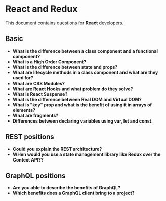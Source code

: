 # React and Redux

This document contains questions for **React** developers.

## Basic

- **What is the difference between a class component and a functional component?**
- **What is a High Order Component?**
- **What is the difference between state and props?**
- **What are lifecycle methods in a class component and what are they used for?**
- **What are CSS Modules?**
- **What are React Hooks and what problem do they solve?**
- **What is React Suspense?**
- **What is the difference between Real DOM and Virtual DOM?**
- **What is "key" prop and what is the benefit of using it in arrays of elements?**
- **What are fragments?**
- **Differences between declaring variables using var, let and const.**

## REST positions
- **Could you explain the REST architecture?**
- **WHen would you use a state management library like Redux over the Context API??**

## GraphQL positions
- **Are you able to describe the benefits of GraphQL?**
- **Which benefits does a GraphQL client bring to a project?**
